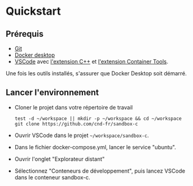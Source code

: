 # Quickstart

## Prérequis 

- [Git](https://git-scm.com/downloads)
- [Docker desktop](https://docs.docker.com/desktop/)
- [VSCode](https://code.visualstudio.com/) avec [l'extension C++](https://code.visualstudio.com/docs/languages/cpp) et [l'extension Container Tools](https://marketplace.visualstudio.com/items?itemName=ms-azuretools.vscode-containers).

Une fois les outils installés, s'assurer que Docker Desktop soit démarré.

## Lancer l'environnement

- Cloner le projet dans votre répertoire de travail

      test -d ~/workspace || mkdir -p ~/workspace && cd ~/workspace
      git clone https://github.com/cnd-fr/sandbox-c

- Ouvrir VSCode dans le projet `~/workspace/sandbox-c`.
- Dans le fichier docker-compose.yml, lancer le service "ubuntu".
- Ouvrir l'onglet "Explorateur distant"
- Sélectionnez "Conteneurs de développement", puis lancez VSCode dans le conteneur sandbox-c.
